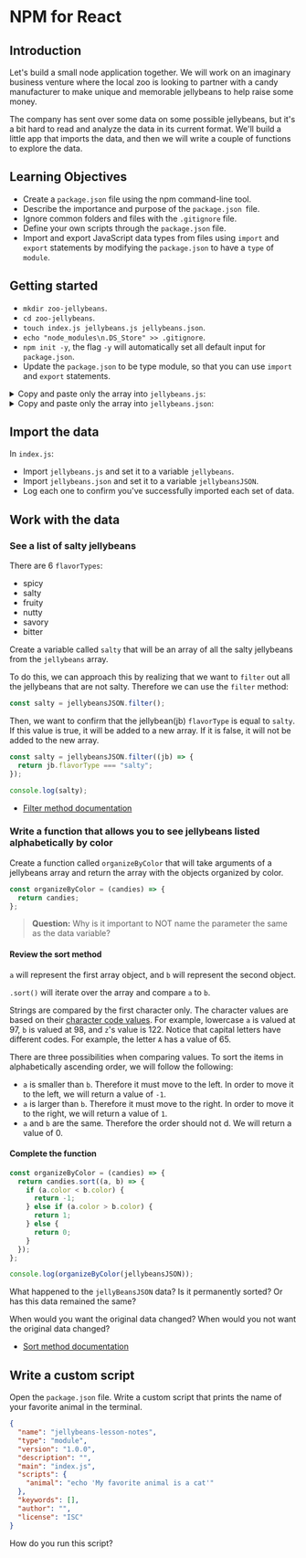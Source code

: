 # NPM for React

## Introduction

Let's build a small node application together. We will work on an imaginary business venture where the local zoo is looking to partner with a candy manufacturer to make unique and memorable jellybeans to help raise some money.

The company has sent over some data on some possible jellybeans, but it's a bit hard to read and analyze the data in its current format. We'll build a little app that imports the data, and then we will write a couple of functions to explore the data.

## Learning Objectives

- Create a `package.json` file using the npm command-line tool.
- Describe the importance and purpose of the `package.json `file.
- Ignore common folders and files with the `.gitignore` file.
- Define your own scripts through the `package.json` file.
- Import and export JavaScript data types from files using `import` and `export` statements by modifying the `package.json` to have a `type` of `module`.

## Getting started

- `mkdir zoo-jellybeans`.
- `cd zoo-jellybeans`.
- `touch index.js jellybeans.js jellybeans.json`.
- `echo "node_modules\n.DS_Store" >> .gitignore`.
- `npm init -y`, the flag `-y` will automatically set all default input for `package.json`.
- Update the `package.json` to be type module, so that you can use `import` and `export` statements.

<details><summary>Copy and paste only the array into <code>jellybeans.js</code>:</summary>

```js
[
  {
    name: "Wiggly Chilean Corralero",
    color: "sky blue",
    flavorType: "bitter",
    inStock: true,
  },
  {
    name: "Impish Argente Brun",
    color: "gold",
    flavorType: "spicy",
    inStock: false,
  },
  {
    name: "Venerated Pulikulam",
    color: "yellow",
    flavorType: "salty",
    inStock: true,
  },
  {
    name: "Well-to-do Hognosed viper",
    color: "blue",
    flavorType: "salty",
    inStock: false,
  },
  {
    name: "Attractive Australian Freshwater Crocodile",
    color: "black",
    flavorType: "fruity",
    inStock: true,
  },
  {
    name: "Mediocre West African Lion",
    color: "olive",
    flavorType: "fruity",
    inStock: true,
  },
  {
    name: "Ill-informed Bolognese",
    color: "salmon",
    flavorType: "salty",
    inStock: false,
  },
  {
    name: "Warped Bouvier des Flandres",
    color: "lime",
    flavorType: "spicy",
    inStock: true,
  },
  {
    name: "Serene Allmogekor",
    color: "tan",
    flavorType: "bitter",
    inStock: false,
  },
  {
    name: "Brisk Grass Carrying Wasp",
    color: "fuchsia",
    flavorType: "savory",
    inStock: true,
  },
];
```

</details>

<details><summary>Copy and paste only the array into <code>jellybeans.json</code>:</summary>

```json
[
  {
    "name": "Perfumed Savannah",
    "color": "yellow",
    "flavorType": "fruity",
    "inStock": true
  },
  {
    "name": "Agitated Northeast Congo Lion",
    "color": "fuchsia",
    "flavorType": "fruity",
    "inStock": false
  },
  {
    "name": "Royal Australian Draught Horse",
    "color": "magenta",
    "flavorType": "spicy",
    "inStock": true
  },
  {
    "name": "Unselfish Kurilian Bobtail",
    "color": "turquoise",
    "flavorType": "salty",
    "inStock": true
  },
  {
    "name": "Glorious Northeast Congo Lion",
    "color": "magenta",
    "flavorType": "nutty",
    "inStock": false
  },
  {
    "name": "Rotating Silver",
    "color": "gold",
    "flavorType": "fruity",
    "inStock": false
  },
  {
    "name": "Speedy Toyger",
    "color": "gold",
    "flavorType": "spicy",
    "inStock": true
  },
  {
    "name": "Flowery Australian Freshwater Crocodile",
    "color": "grey",
    "flavorType": "salty",
    "inStock": true
  },
  {
    "name": "Upset Chinese River Dolphin",
    "color": "indigo",
    "flavorType": "nutty",
    "inStock": true
  },
  {
    "name": "Smoggy Württemberger",
    "color": "pink",
    "flavorType": "savory",
    "inStock": false
  }
]
```

</details>

## Import the data

In `index.js`:

- Import `jellybeans.js` and set it to a variable `jellybeans`.
- Import `jellybeans.json` and set it to a variable `jellybeansJSON`.
- Log each one to confirm you've successfully imported each set of data.

## Work with the data

### See a list of salty jellybeans

There are 6 `flavorTypes`:

- spicy
- salty
- fruity
- nutty
- savory
- bitter

Create a variable called `salty` that will be an array of all the salty jellybeans from the `jellybeans` array.

To do this, we can approach this by realizing that we want to `filter` out all the jellybeans that are not salty. Therefore we can use the `filter` method:

```js
const salty = jellybeansJSON.filter();
```

Then, we want to confirm that the jellybean(jb) `flavorType` is equal to `salty`. If this value is true, it will be added to a new array. If it is false, it will not be added to the new array.

```js
const salty = jellybeansJSON.filter((jb) => {
  return jb.flavorType === "salty";
});

console.log(salty);
```

- [Filter method documentation](https://developer.mozilla.org/en-US/docs/Web/JavaScript/Reference/Global_Objects/Array/filter)

### Write a function that allows you to see jellybeans listed alphabetically by color

Create a function called `organizeByColor` that will take arguments of a jellybeans array and return the array with the objects organized by color.

```js
const organizeByColor = (candies) => {
  return candies;
};
```

> **Question:** Why is it important to NOT name the parameter the same as the data variable?

#### Review the sort method

`a` will represent the first array object, and `b` will represent the second object.

`.sort()` will iterate over the array and compare `a` to `b`.

Strings are compared by the first character only. The character values are based on their [character code values](https://www.w3schools.com/charsets/ref_utf_basic_latin.asp). For example, lowercase `a` is valued at 97, `b` is valued at 98, and `z`'s value is 122. Notice that capital letters have different codes. For example, the letter `A` has a value of 65.

There are three possibilities when comparing values. To sort the items in alphabetically ascending order, we will follow the following:

- `a` is smaller than `b`. Therefore it must move to the left. In order to move it to the left, we will return a value of `-1`.
- `a` is larger than `b`. Therefore it must move to the right. In order to move it to the right, we will return a value of `1`.
- `a` and `b` are the same. Therefore the order should not d. We will return a value of 0.

#### Complete the function

```js
const organizeByColor = (candies) => {
  return candies.sort((a, b) => {
    if (a.color < b.color) {
      return -1;
    } else if (a.color > b.color) {
      return 1;
    } else {
      return 0;
    }
  });
};
```

```js
console.log(organizeByColor(jellybeansJSON));
```

What happened to the `jellyBeansJSON` data? Is it permanently sorted? Or has this data remained the same?

When would you want the original data changed? When would you not want the original data changed?

- [Sort method documentation](https://developer.mozilla.org/en-US/docs/Web/JavaScript/Reference/Global_Objects/Array/sort)

## Write a custom script

Open the `package.json` file. Write a custom script that prints the name of your favorite animal in the terminal.

```json
{
  "name": "jellybeans-lesson-notes",
  "type": "module",
  "version": "1.0.0",
  "description": "",
  "main": "index.js",
  "scripts": {
    "animal": "echo 'My favorite animal is a cat'"
  },
  "keywords": [],
  "author": "",
  "license": "ISC"
}
```

How do you run this script?
